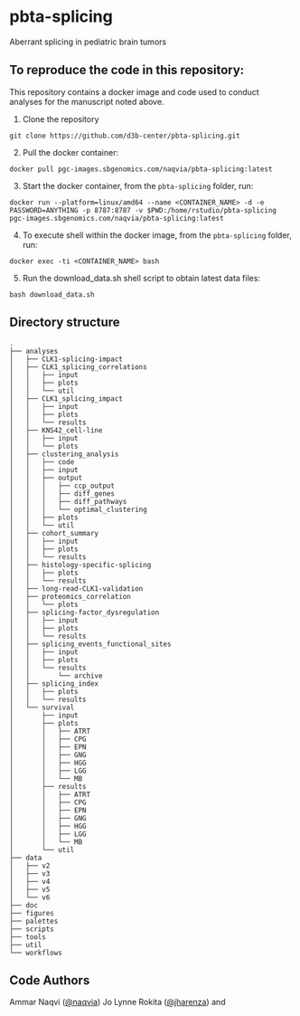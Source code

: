 # pbta-splicing
Aberrant splicing in pediatric brain tumors

## To reproduce the code in this repository:
This repository contains a docker image and code used to conduct analyses for the manuscript noted above.

1. Clone the repository
```
git clone https://github.com/d3b-center/pbta-splicing.git
```

2. Pull the docker container:
```
docker pull pgc-images.sbgenomics.com/naqvia/pbta-splicing:latest
```

3. Start the docker container, from the `pbta-splicing` folder, run:
```
docker run --platform=linux/amd64 --name <CONTAINER_NAME> -d -e PASSWORD=ANYTHING -p 8787:8787 -v $PWD:/home/rstudio/pbta-splicing pgc-images.sbgenomics.com/naqvia/pbta-splicing:latest
```

4. To execute shell within the docker image, from the `pbta-splicing` folder, run:
```
docker exec -ti <CONTAINER_NAME> bash
```

5. Run the download_data.sh shell script to obtain latest data files:
```
bash download_data.sh
```

## Directory structure
```
.
├── analyses
│   ├── CLK1-splicing-impact
│   ├── CLK1_splicing_correlations
│   │   ├── input
│   │   ├── plots
│   │   └── util
│   ├── CLK1_splicing_impact
│   │   ├── input
│   │   ├── plots
│   │   └── results
│   ├── KNS42_cell-line
│   │   ├── input
│   │   └── plots
│   ├── clustering_analysis
│   │   ├── code
│   │   ├── input
│   │   ├── output
│   │   │   ├── ccp_output
│   │   │   ├── diff_genes
│   │   │   ├── diff_pathways
│   │   │   └── optimal_clustering
│   │   ├── plots
│   │   └── util
│   ├── cohort_summary
│   │   ├── input
│   │   ├── plots
│   │   └── results
│   ├── histology-specific-splicing
│   │   ├── plots
│   │   └── results
│   ├── long-read-CLK1-validation
│   ├── proteomics_correlation
│   │   └── plots
│   ├── splicing-factor_dysregulation
│   │   ├── input
│   │   ├── plots
│   │   └── results
│   ├── splicing_events_functional_sites
│   │   ├── input
│   │   ├── plots
│   │   └── results
│   │       └── archive
│   ├── splicing_index
│   │   ├── plots
│   │   └── results
│   └── survival
│       ├── input
│       ├── plots
│       │   ├── ATRT
│       │   ├── CPG
│       │   ├── EPN
│       │   ├── GNG
│       │   ├── HGG
│       │   ├── LGG
│       │   └── MB
│       ├── results
│       │   ├── ATRT
│       │   ├── CPG
│       │   ├── EPN
│       │   ├── GNG
│       │   ├── HGG
│       │   ├── LGG
│       │   └── MB
│       └── util
├── data
│   ├── v2
│   ├── v3
│   ├── v4
│   ├── v5
│   └── v6
├── doc
├── figures
├── palettes
├── scripts
├── tools
├── util
└── workflows
```

## Code Authors
Ammar Naqvi ([@naqvia](https://github.com/naqvia)) Jo Lynne Rokita ([@jharenza](https://github.com/jharenza)) and
